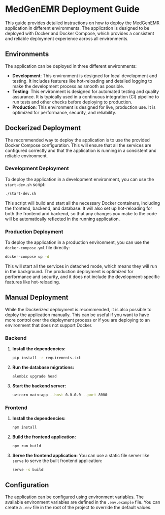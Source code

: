# MedGenEMR Deployment Guide

This guide provides detailed instructions on how to deploy the MedGenEMR application in different environments. The application is designed to be deployed with Docker and Docker Compose, which provides a consistent and reliable deployment experience across all environments.

## Environments

The application can be deployed in three different environments:

*   **Development**: This environment is designed for local development and testing. It includes features like hot-reloading and detailed logging to make the development process as smooth as possible.
*   **Testing**: This environment is designed for automated testing and quality assurance. It is typically used in a continuous integration (CI) pipeline to run tests and other checks before deploying to production.
*   **Production**: This environment is designed for live, production use. It is optimized for performance, security, and reliability.

## Dockerized Deployment

The recommended way to deploy the application is to use the provided Docker Compose configuration. This will ensure that all the services are configured correctly and that the application is running in a consistent and reliable environment.

### Development Deployment

To deploy the application in a development environment, you can use the `start-dev.sh` script:

```bash
./start-dev.sh
```

This script will build and start all the necessary Docker containers, including the frontend, backend, and database. It will also set up hot-reloading for both the frontend and backend, so that any changes you make to the code will be automatically reflected in the running application.

### Production Deployment

To deploy the application in a production environment, you can use the `docker-compose.yml` file directly:

```bash
docker-compose up -d
```

This will start all the services in detached mode, which means they will run in the background. The production deployment is optimized for performance and security, and it does not include the development-specific features like hot-reloading.

## Manual Deployment

While the Dockerized deployment is recommended, it is also possible to deploy the application manually. This can be useful if you want to have more control over the deployment process or if you are deploying to an environment that does not support Docker.

### Backend

1.  **Install the dependencies:**
    ```bash
    pip install -r requirements.txt
    ```

2.  **Run the database migrations:**
    ```bash
    alembic upgrade head
    ```

3.  **Start the backend server:**
    ```bash
    uvicorn main:app --host 0.0.0.0 --port 8000
    ```

### Frontend

1.  **Install the dependencies:**
    ```bash
    npm install
    ```

2.  **Build the frontend application:**
    ```bash
    npm run build
    ```

3.  **Serve the frontend application:**
    You can use a static file server like `serve` to serve the built frontend application:
    ```bash
    serve -s build
    ```

## Configuration

The application can be configured using environment variables. The available environment variables are defined in the `.env.example` file. You can create a `.env` file in the root of the project to override the default values.
